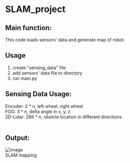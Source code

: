 # SLAM_project
## Main function:
This code loads sensors' data and generate map of robot.
## Usage
1. create "sensing_data" file </br>
2. add sensors' data file to directory </br>
3. run main.py
## Sensing Data Usage:
Encoder: 2 * n, left wheel, right wheel</br>
FOG: 3 * n, delta angle in x, y, z</br>
2D-Lidar: 286 * n, obstcle location in different directions</br>
</br>
## Output:
![image](https://user-images.githubusercontent.com/42241063/156458967-8ca6c6e6-b230-46c9-a8d1-4074050fef7e.png) </br>
SLAM mapping
